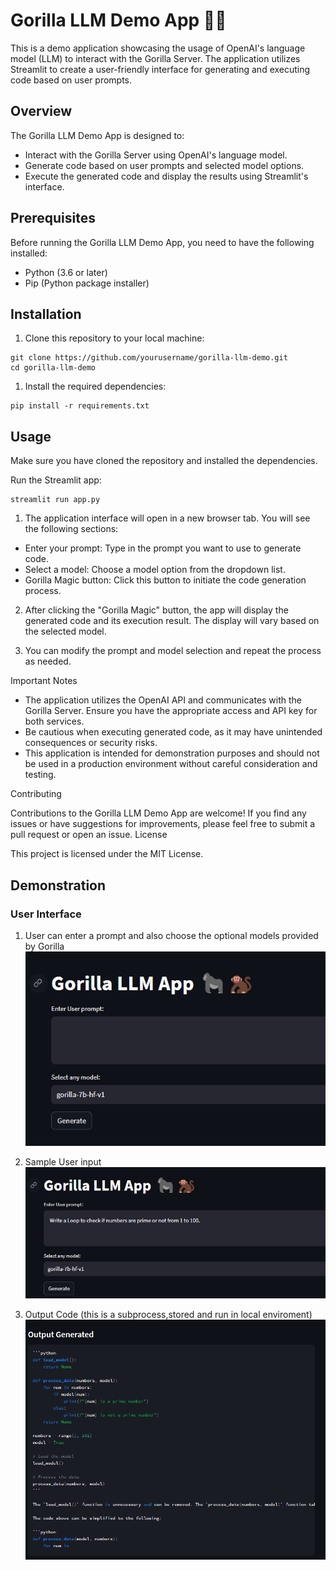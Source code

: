 # Gorilla LLM Demo App 🦍‍👤

This is a demo application showcasing the usage of OpenAI's language model (LLM) to interact with the Gorilla Server. The application utilizes Streamlit to create a user-friendly interface for generating and executing code based on user prompts.

## Overview

The Gorilla LLM Demo App is designed to:
- Interact with the Gorilla Server using OpenAI's language model.
- Generate code based on user prompts and selected model options.
- Execute the generated code and display the results using Streamlit's interface.

## Prerequisites

Before running the Gorilla LLM Demo App, you need to have the following installed:
- Python (3.6 or later)
- Pip (Python package installer)

## Installation

1. Clone this repository to your local machine:

```
git clone https://github.com/yourusername/gorilla-llm-demo.git
cd gorilla-llm-demo
```

1. Install the required dependencies:
```
pip install -r requirements.txt
```

## Usage

Make sure you have cloned the repository and installed the dependencies.

Run the Streamlit app:
```
streamlit run app.py
```
1. The application interface will open in a new browser tab. You will see the following sections:
- Enter your prompt: Type in the prompt you want to use to generate code.
- Select a model: Choose a model option from the dropdown list.
- Gorilla Magic button: Click this button to initiate the code generation process.

2. After clicking the "Gorilla Magic" button, the app will display the generated code and its execution result. The display will vary based on the selected model.

3. You can modify the prompt and model selection and repeat the process as needed.

Important Notes

* The application utilizes the OpenAI API and communicates with the Gorilla Server. Ensure you have the appropriate access and API key for both services.
* Be cautious when executing generated code, as it may have unintended consequences or security risks.
* This application is intended for demonstration purposes and should not be used in a production environment without careful consideration and testing.

Contributing

Contributions to the Gorilla LLM Demo App are welcome! If you find any issues or have suggestions for improvements, please feel free to submit a pull request or open an issue.
License

This project is licensed under the MIT License.

## Demonstration

### User Interface
1. User can enter a prompt and also choose the optional models provided by Gorilla
![img.png](img.png)

2. Sample User input
![img_1.png](img_1.png)

3. Output Code (this is a subprocess,stored and run in local enviroment)
![img_2.png](img_2.png)


